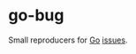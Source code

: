 # go-bug

Small reproducers for [Go](https://github.com/golang/go) [issues](https://github.com/golang/go/issues).
